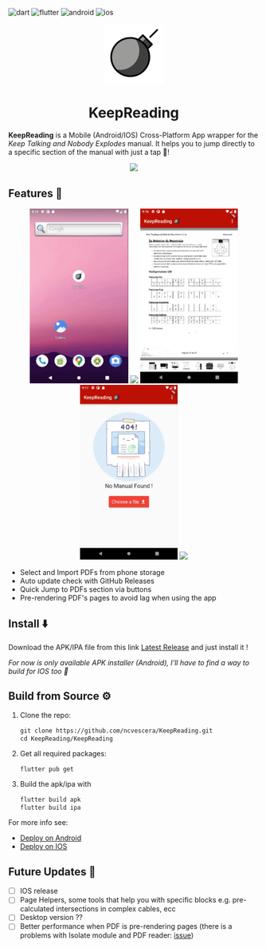 ![dart](	https://img.shields.io/badge/Dart-0175C2?style=for-the-badge&logo=dart&logoColor=white) ![flutter](https://img.shields.io/badge/Flutter-02569B?style=for-the-badge&logo=flutter&logoColor=white) ![android](https://img.shields.io/badge/Android-3DDC84?style=for-the-badge&logo=android&logoColor=white) ![ios](https://img.shields.io/badge/iOS-000000?style=for-the-badge&logo=ios&logoColor=white)
<p align="center">
    <img src="./KeepReading/assets/icon/icon.png">
    <h1 align="center">KeepReading</h1>
</p>

**KeepReading** is a Mobile (Android/IOS) Cross-Platform App wrapper for the _Keep Talking and Nobody Explodes_ manual.
It helps you to jump directly to a specific section of the manual with just a tap 🚀!

<p align="center"> <img src="./imgs/screen.gif" height="500px"></p>

## Features 🚀

<p align="center"> 
    <img src="./imgs/aperto.gif" height="350px">
    <img src="./imgs/utilizzo-pdf.gif" height="350px">
    <img src="./imgs/eliminato-pdf.gif" height="350px">
    <img src="./imgs/check-update.gif" height="350px">
    <img src="./imgs/update-onstart.gif" height="350px">
</p>

- Select and Import PDFs from phone storage
- Auto update check with GitHub Releases
- Quick Jump to PDFs section via buttons
- Pre-rendering PDF's pages to avoid lag when using the app

## Install ⬇️

Download the APK/IPA file from this link [Latest Release](https://github.com/ncvescera/KeepReading/releases/latest) and just install it !

_For now is only available APK installer (Android), I'll have to find a way to build for IOS too 🦽_

## Build from Source ⚙️

1. Clone the repo: 
    ```
    git clone https://github.com/ncvescera/KeepReading.git
    cd KeepReading/KeepReading
    ```
2. Get all required packages:
    ```
    flutter pub get
    ```
3. Build the apk/ipa with
    ```
    flutter build apk
    flutter build ipa
    ```

For more info see: 
- [Deploy on Android](https://docs.flutter.dev/deployment/android)
- [Deploy on IOS](https://docs.flutter.dev/deployment/ios)

## Future Updates 💪

- [ ] IOS release
- [ ] Page Helpers, some tools that help you with specific blocks e.g. pre-calculated intersections in complex cables, ecc
- [ ] Desktop version ??
- [ ] Better performance when PDF is pre-rendering pages (there is a problems with Isolate module and PDF reader: [issue](https://github.com/ScerIO/packages.flutter/issues/299))